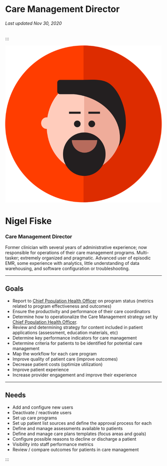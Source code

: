 # Care Management Director

###### Last updated Nov 30, 2020

:::

<div class="persona-header">

![Avatar Image](./assets/avatars/avatar10.svg)

<div>

# Nigel Fiske

### Care Management Director

Former clinician with several years of administrative experience; now responsible for operations of their care management programs. Multi-tasker; extremely organized and pragmatic. Advanced user of episodic EMR, some experience with analytics, little understanding of data warehousing, and software configuration or troubleshooting.

</div>

</div>

<article>

---

## Goals

-   Report to [Chief Population Health Officer](/content/personas/chief-population-health-officer) on program status (metrics related to program effectiveness and outcomes)
-   Ensure the productivity and performance of their care coordinators
-   Determine how to operationalize the Care Management strategy set by [Chief Population Health Officer](/content/personas/chief-population-health-officer).
-   Review and determining strategy for content included in patient applications (assessment, education materials, etc)
-   Determine key performance indicators for care management
-   Determine criteria for patients to be identified for potential care management
-   Map the workflow for each care program
-   Improve quality of patient care (improve outcomes)
-   Decrease patient costs (optimize utilization)
-   Improve patient experience
-   Increase provider engagement and improve their experience

---

## Needs

-   Add and configure new users
-   Deactivate / reactivate users
-   Set up care programs
-   Set up patient list sources and define the approval process for each
-   Define and manage assessments available to patients
-   Define and manage care plans templates (focus areas and goals)
-   Configure possible reasons to decline or discharge a patient
-   Visibility into staff performance metrics
-   Review / compare outcomes for patients in care management

</article>

:::
